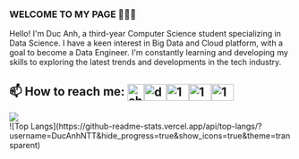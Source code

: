 ### WELCOME TO MY PAGE 👋👋👋
Hello! I'm Duc Anh, a third-year Computer Science student specializing in Data Science. I have a keen interest in Big Data and Cloud platform, with a goal to become a Data Engineer. I'm constantly learning and developing my skills to exploring the latest trends and developments in the tech industry.<br>
## 📫 How to reach me: <a href="https://telegram.me/itz_Sadew" target="blank"><img align="center" src="https://telegra.ph/file/26d2289b53f2b5f183a49.png" alt="shamilnelli" height="30" width="30" /></a><a href="https://ducanh0285@gmail.com" target="blank"><img align="center" src="https://img.icons8.com/color/48/000000/gmail--v2.png" alt="ducanh0285@gmail.com" height="30" width="40" /></a><a href="https://www.facebook.com/ducanh.pp" target="blank"><img align="center" src="https://raw.githubusercontent.com/rahuldkjain/github-profile-readme-generator/master/src/images/icons/Social/facebook.svg" alt="1" height="30" width="40" /></a><a href="https://twitter.com/Ducann02Nguyen" target="blank"><img align="center" src="https://raw.githubusercontent.com/rahuldkjain/github-profile-readme-generator/master/src/images/icons/Social/twitter.svg" alt="1" height="30" width="40" /></a><a href="https://www.linkedin.com/in/%C4%91%E1%BB%A9c-anh-nguy%E1%BB%85n-026404229/" target="blank"><img align="center" src="https://raw.githubusercontent.com/rahuldkjain/github-profile-readme-generator/master/src/images/icons/Social/linked-in-alt.svg" alt="1" height="30" width="40" /></a>




<a href="https://github.com/uvipen/QuickDraw/">
  <!-- Change the `github-readme-stats.anuraghazra1.vercel.app` to `github-readme-stats.vercel.app`  -->
  <img align="center" src="https://github-readme-stats.anuraghazra1.vercel.app/api/pin/?username=uvipen&repo=QuickDraw&theme=radical" />
</a>    





<br>
![Top Langs](https://github-readme-stats.vercel.app/api/top-langs/?username=DucAnhNTT&hide_progress=true&show_icons=true&theme=transparent)

